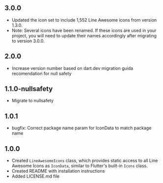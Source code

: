 ## 3.0.0

* Updated the icon set to include 1,552 Line Awesome icons from version 1.3.0.
* Note: Several icons have been renamed. If these icons are used in your project, you will need to update their names accordingly after migrating to version 3.0.0.

## 2.0.0

* Increase version number based on dart.dev migration guida recomendation for null safety

## 1.1.0-nullsafety

* Migrate to nullsafety

## 1.0.1

* bugfix: Correct package name param for IconData to match package name

## 1.0.0

* Created `LineAwesomeIcons` class, which provides static access to all Line Awesome Icons as `IconData`, similar to Flutter's built-in `Icons` class.
* Created README with installation instructions
* Added LICENSE.md file
